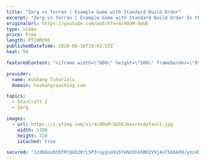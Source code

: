 ```yaml
---
title: "Zerg vs Terran | Example Game with Standard Build Order"
excerpt: "Zerg vs Terran | Example Game with Standard Build Order In this guide we learn how to defend early Terran attacks.  Coaching -------------------------------------------------------------------------- Interested in Starcraft lessons? Check out my website! I would love to help you improve and reach your"
originalUrl: https://youtube.com/watch?v=4c9OoM-OoGE
type: video
price: Free
length: PT10M29S
publishedDateTime: 2020-06-16T19:42:57Z
heat: 50

featuredContent: "<iframe width=\"800\" height=\"500\" frameborder=\"0\" src=\"https://www.youtube.com/embed/4c9OoM-OoGE\" allow=\"accelerometer; autoplay; encrypted-media; gyroscope; picture-in-picture\" allowfullscreen></iframe>"

provider:
  name: HuShang Tutorials
  domain: hushangcoaching.com

topics:
  - StarCraft 2
  - Zerg

images:
  - url: https://i.ytimg.com/vi/4c9OoM-OoGE/maxresdefault.jpg
    width: 1280
    height: 720
    isCached: true

secured: "1zd6QoxBt0fRtQUO20rL5P3ruygsa9ibfeNo5hGSRK2V9jAuTSb6kX9/yoz4MkvM1o4ae0JLBvFvkzHB0ZuUL/9vQqp+hjdzkemz/ZXGl7HUFMfJwyVoZUl9vwOD+fg2tCjatQ04LtBlmByFRMILcTzvc5KCOWnU7F6OVu/0ryCaP+KfOTfARALMqVBQcq/rr//tfDbUwfrrr4M7uW0Q2S7MDDsza2MNSoc6hGAM1RXxaSpM3HTzTaEsFziRv1k9ePnYXgFuckaKYHpJv+Vo6vEowr7bAF1oQiliz5S/7Lm2LhanmIxseo0ixS4xOEUMSQAG+f58uQCURTMeeK062nrpwfG4KDXHYxvvwIlzEIDI/VqZtXZLyUN+NOCzf06llZvyjiRBFaE+YTvYUqzEpRnqzgVcrODdDBnsmESHK+M=;i32//JK6soChFKeBe6iDBQ=="
---
```


